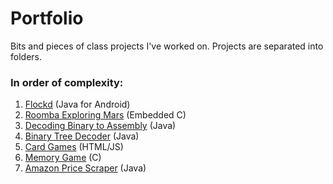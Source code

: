 # Portfolio
Bits and pieces of class projects I've worked on. Projects are separated into folders.

### In order of complexity: 
1. [Flockd](https://github.com/evanbrummer/portfolio/tree/main/Flockd#flockd) (Java for Android)
2. [Roomba Exploring Mars](https://github.com/evanbrummer/portfolio/tree/main/Roomba%20Exploring%20Mars#roomba-embedded-controller) (Embedded C)
3. [Decoding Binary to Assembly](https://github.com/evanbrummer/portfolio/tree/main/Decoding%20Binary%20to%20Assembly#legv8-binary-decoder) (Java)
4. [Binary Tree Decoder](https://github.com/evanbrummer/portfolio/tree/main/Binary%20Tree%20Decoder#binary-tree-decoder) (Java)
5. [Card Games](https://github.com/evanbrummer/portfolio/tree/main/Card%20Games%20(for%20u%20%26%20me)#card-games-for-u--me) (HTML/JS)
6. [Memory Game](https://github.com/evanbrummer/portfolio/blob/main/Memory%20Game/README.md#memory-game) (C)
7. [Amazon Price Scraper](https://github.com/evanbrummer/portfolio/tree/main/Amazon%20Price%20Scraper#amazon-price-scraper) (Java)
